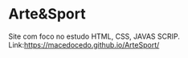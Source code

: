 # Arte&Sport
Site com foco no estudo HTML, CSS, JAVAS SCRIP.
Link:https://macedocedo.github.io/ArteSport/
